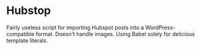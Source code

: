 # Hubstop

Fairly useless script for importing Hubspot posts into a WordPress-compatible
format. Doesn't handle images. Using Babel solely for delicious template literals.
